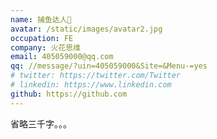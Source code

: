 ```yaml
---
name: 捕鱼达人🤨
avatar: /static/images/avatar2.jpg
occupation: FE
company: 火花思维
email: 405059000@qq.com
qq: //message/?uin=405059000&Site=&Menu-=yes
# twitter: https://twitter.com/Twitter
# linkedin: https://www.linkedin.com
github: https://github.com
---
```


省略三千字。。。
